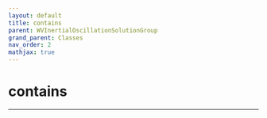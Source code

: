 ```yaml
---
layout: default
title: contains
parent: WVInertialOscillationSolutionGroup
grand_parent: Classes
nav_order: 2
mathjax: true
---
```


#  contains




---

